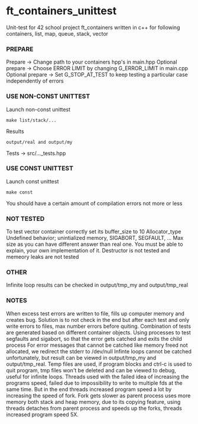# ft_containers_unittest
Unit-test for 42 school project ft_containers written in c++ for following containers, list, map, queue, stack, vector



### PREPARE
Prepare -> Change path to your containers hpp's in main.hpp
Optional prepare -> Choose ERROR LIMIT by changing G_ERROR_LIMIT in main.cpp
Optional prepare -> Set G_STOP_AT_TEST to keep testing a particular case independently of errors

### USE NON-CONST UNITTEST
Launch non-const unittest
```
make list/stack/...
```
Results
```
output/real and output/my
```
Tests -> src/..._tests.hpp

### USE CONST UNITTEST
Launch const unittest
```
make const
```
You should have a certain amount of compilation errors not more or less

### NOT TESTED
To test vector container correctly set its buffer_size to 10
Allocator_type
Undefined behavior; unintialized memory, SIGABORT, SEGFAULT, ...
Max size as you can have different answer than real one. You must be able to explain, your own implementation of it.
Destructor is not tested and memeory leaks are not tested

### OTHER
Infinite loop results can be checked in output/tmp_my and output/tmp_real




### NOTES
When excess test errors are written to file, fills up computer memory and creates bug.
Solution is to not check in the end but after each test and only write errors to files, max number errors before quiting.
Combination of tests are generated based on different container objects.
Using processes to test segfaults and sigabort, so that the error gets catched and exits the child process
For error messages that cannot be catched like memory freed not allocated, we redirect the stderr to /dev/null
Infinte loops cannot be catched unfortunately, but result can be viewed in output/tmp_my and output/tmp_real.
Temp files are used, if program blocks and ctrl-c is used to quit program, tmp files won't be deleted and can be viewed to debug, useful for infinite loops.
Threads used with the failed idea of increasing the programs speed, failed due to impossibility to write to multiple fds at the same time.
But in the end threads increased program speed a lot by increasing the speed of fork.
Fork gets slower as parent process uses more memory both stack and heap memory, due to its copying feature, using threads detaches from parent process and speeds up the forks, threads increased program speed 5X.
